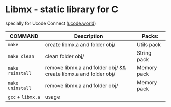 # Libmx - static library for C

<p>specially for Ucode Connect (<a href="https://ucode.world/">ucode.world</a>)</p> 
	
| COMMAND             | Description          | Packs:            |
| ------------------ | ------------------- | ------------------ | 
| `make`              | create libmx.a and folder obj/  |  Utils pack              | 
| `make clean`        | clean folder obj/    | String pack        | 
| `make reinstall`    | remove libmx.a and folder obj/ && create libmx.a and folder obj/ | Memory pack    | 
| `make uninstall`    | remove libmx.a and folder obj/ | Memory pack    |
| `gcc` + `libmx.a`    | usage |
